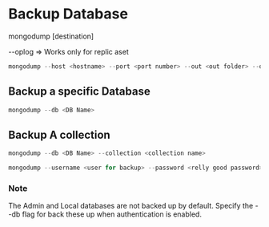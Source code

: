# Backup Database #

mongodump [destination]

--oplog  => Works only for replic aset

```javascript
mongodump --host <hostname> --port <port number> --out <out folder> --oplog
```

## Backup a specific Database ##

```javascript
mongodump --db <DB Name>
```

## Backup A collection ##

```javascript
mongodump --db <DB Name> --collection <collection name>
```

```javascript
mongodump --username <user for backup> --password <relly good password> --out <outdir>
```

### Note ##

The Admin and Local databases are not backed up by default. Specify the --db flag for back these up when authentication is enabled.